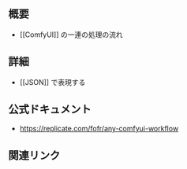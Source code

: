 ## 概要
- [[ComfyUI]] の一連の処理の流れ

## 詳細
- [[JSON]] で表現する

## 公式ドキュメント
- https://replicate.com/fofr/any-comfyui-workflow

## 関連リンク


